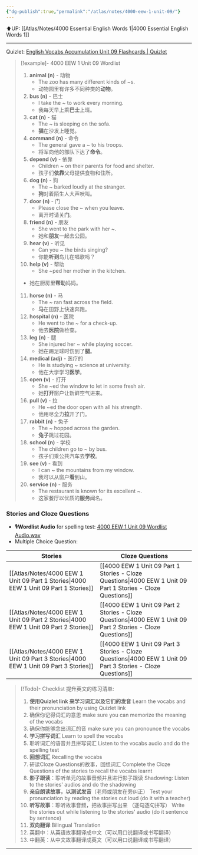 ```yaml
---
{"dg-publish":true,"permalink":"/atlas/notes/4000-eew-1-unit-09/"}
---
```


⬆️UP: [[Atlas/Notes/4000 Essential English Words 1\|4000 Essential English Words 1]]

---
Quizlet: [English Vocabs Accumulation Unit 09 Flashcards | Quizlet]()


> [!example]- 4000 EEW 1 Unit 09 Wordlist
> 1. **animal (n)** - 动物
>     - The zoo has many different kinds of ~s. 
>     - 动物园里有许多不同种类的**动物**。
> 2. **bus (n)** - 巴士
>     - I take the ~ to work every morning. 
>     - 我每天早上乘**巴士**上班。
> 3. **cat (n)** - 猫
>     - The ~ is sleeping on the sofa. 
>     - **猫**在沙发上睡觉。
> 4. **command (n)** - 命令
>     - The general gave a ~ to his troops. 
>     - 将军向他的部队下达了**命令**。
> 5. **depend (v)** - 依靠
>     - Children ~ on their parents for food and shelter. 
>     - 孩子们**依靠**父母提供食物和住所。
> 6. **dog (n)** - 狗
>     - The ~ barked loudly at the stranger. 
>     - **狗**对着陌生人大声吠叫。
> 7. **door (n)** - 门
>     - Please close the ~ when you leave. 
>     - 离开时请关**门**。
> 8. **friend (n)** - 朋友
>     - She went to the park with her ~. 
>     - 她和**朋友**一起去公园。
> 9. **hear (v)** - 听见
>     - Can you ~ the birds singing?
>     - 你能**听到**鸟儿在唱歌吗？
> 10. **help (v)** - 帮助
>     - She ~ped her mother in the kitchen.
> 	- 她在厨房里**帮助**妈妈。
> 11. **horse (n)** - 马
>     - The ~ ran fast across the field. 
>     - **马**在田野上快速奔跑。
> 12. **hospital (n)** - 医院
>     - He went to the ~ for a check-up. 
>     - 他去**医院**做检查。
> 13. **leg (n)** - 腿
>     - She injured her ~ while playing soccer. 
>     - 她在踢足球时伤到了**腿**。
> 14. **medical (adj)** - 医疗的
>     - He is studying ~ science at university. 
>     - 他在大学学习**医学**。
> 15. **open (v)** - 打开
>     - She ~ed the window to let in some fresh air. 
>     - 她**打开**窗户让新鲜空气进来。
> 16. **pull (v)** - 拉
>     - He ~ed the door open with all his strength.
>     - 他用尽全力**拉**开了门。
> 17. **rabbit (n)** - 兔子
>     - The ~ hopped across the garden. 
>     - **兔子**跳过花园。
> 18. **school (n)** - 学校
>     - The children go to ~ by bus. 
>     - 孩子们乘公共汽车去**学校**。
> 19. **see (v)** - 看到
>     - I can ~ the mountains from my window.
>     - 我可以从窗户**看**到山。
> 20. **service (n)** - 服务
>     - The restaurant is known for its excellent ~. 
>     - 这家餐厅以优质的**服务**闻名。

### Stories and Cloze Questions
- 🎙️**Wordlist Audio** for spelling test: [4000 EEW 1 Unit 09 Wordlist Audio.wav]()
- Multiple Choice Question:

| Stories                               | Cloze Questions                                         |
| ------------------------------------- | ------------------------------------------------------- |
| [[Atlas/Notes/4000 EEW 1 Unit 09 Part 1 Stories\|4000 EEW 1 Unit 09 Part 1 Stories]] | [[4000 EEW 1 Unit 09 Part 1 Stories - Cloze Questions\|4000 EEW 1 Unit 09 Part 1 Stories - Cloze Questions]] |
| [[Atlas/Notes/4000 EEW 1 Unit 09 Part 2 Stories\|4000 EEW 1 Unit 09 Part 2 Stories]] | [[4000 EEW 1 Unit 09 Part 2 Stories - Cloze Questions\|4000 EEW 1 Unit 09 Part 2 Stories - Cloze Questions]] |
| [[Atlas/Notes/4000 EEW 1 Unit 09 Part 3 Stories\|4000 EEW 1 Unit 09 Part 3 Stories]] | [[4000 EEW 1 Unit 09 Part 3 Stories - Cloze Questions\|4000 EEW 1 Unit 09 Part 3 Stories - Cloze Questions]] |

> [!Todo]- Checklist 提升英文的练习清单:
> 
> 1. **使用Quizlet link 来学习词汇以及它们的发音** 
>    Learn the vocabs and their pronunciation by using Quizlet link
>	1. 确保你记得词汇的意思 
>	   make sure you can memorize the meaning of the vocabs
>	2. 确保你能够念出词汇的音 
>	   make sure you can pronounce the vocabs
> 2. **学习拼写词汇** Learn to spell the vocabs
>	1. 聆听词汇的语音并且拼写词汇 
>	   Listen to the vocabs audio and do the spelling test
> 3. **回想词汇** Recalling the vocabs
>	1. 研读Cloze Questions的故事，回想词汇 
>	   Complete the Cloze Questions of the stories to recall the vocabs learnt
> 4. **影子跟读**：聆听单元的故事音频并且进行影子跟读 
>    Shadowing: Listen to the stories' audios and do the shadowing
> 5. **亲自朗读故事，以测试发音**（老师或朋友在旁纠正）
>    Test your pronunciation by reading the stories out loud (do it with a teacher)
> 6. **听写故事**：聆听故事音频，把故事拼写出来 （逐句逐句拼写）
>   Write the stories out while listening to the stories' audio (do it sentence by sentence)
> 7. **双向翻译** Bilingual Translation 
> 	1. 英翻中：从英语故事翻译成中文（可以用口说翻译或书写翻译）
> 	2. 中翻英：从中文故事翻译成英文（可以用口说翻译或书写翻译）

---
